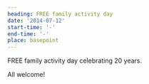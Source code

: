 ```yaml
---
heading: FREE family activity day
date: '2014-07-12'
start-time: '-'
end-time: '-'
place: basepoint
---
```

FREE family activity day celebrating 20 years.

All welcome!
